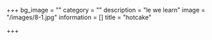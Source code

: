 +++
bg_image = ""
category = ""
description = "le we learn"
image = "/images/8-1.jpg"
information = []
title = "hotcake"

+++
